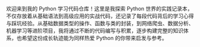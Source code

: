 欢迎来到我的 Python 学习代码仓库！这里是我探索 Python 世界的实践记录本，不仅存放着从基础语法到高级应用的实战代码，还记录了每段代码背后的学习心得与踩坑经验。从基础数据类型的操作、函数与类的封装，到网络爬虫、数据分析、机器学习等进阶项目，我将通过不断的代码编写与积累，逐步构建完整的知识体系，也希望这份成长轨迹能为同样热爱 Python 的你带来启发与参考。
